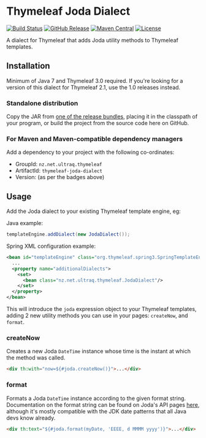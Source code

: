 
Thymeleaf Joda Dialect
======================

[![Build Status](https://travis-ci.org/ultraq/thymeleaf-joda-dialect.svg?branch=master)](https://travis-ci.org/ultraq/thymeleaf-joda-dialect)
[![GitHub Release](https://img.shields.io/github/release/ultraq/thymeleaf-joda-dialect.svg?maxAge=3600)](https://github.com/ultraq/thymeleaf-joda-dialect/releases/latest)
[![Maven Central](https://img.shields.io/maven-central/v/nz.net.ultraq.thymeleaf/thymeleaf-joda-dialect.svg?maxAge=3600)](http://search.maven.org/#search|ga|1|g%3A%22nz.net.ultraq.thymeleaf%22%20AND%20a%3A%22thymeleaf-joda-dialect%22)
[![License](https://img.shields.io/github/license/ultraq/thymeleaf-joda-dialect.svg?maxAge=2592000)](https://github.com/ultraq/thymeleaf-joda-dialect/blob/master/LICENSE.txt)

A dialect for Thymeleaf that adds Joda utility methods to Thymeleaf templates.


Installation
------------

Minimum of Java 7 and Thymeleaf 3.0 required.  If you're looking for a version
of this dialect for Thymeleaf 2.1, use the 1.0 releases instead.

### Standalone distribution
Copy the JAR from [one of the release bundles](https://github.com/ultraq/thymeleaf-joda-dialect/releases),
placing it in the classpath of your program, or build the project from the
source code here on GitHub.

### For Maven and Maven-compatible dependency managers
Add a dependency to your project with the following co-ordinates:

 - GroupId: `nz.net.ultraq.thymeleaf`
 - ArtifactId: `thymeleaf-joda-dialect`
 - Version: (as per the badges above)


Usage
-----

Add the Joda dialect to your existing Thymeleaf template engine, eg:

Java example:

```java
templateEngine.addDialect(new JodaDialect());
```

Spring XML configuration example:

```xml
<bean id="templateEngine" class="org.thymeleaf.spring3.SpringTemplateEngine">
  ...
  <property name="additionalDialects">
    <set>
      <bean class="nz.net.ultraq.thymeleaf.JodaDialect"/>
    </set>
  </property>
</bean>
```

This will introduce the `joda` expression object to your Thymeleaf templates,
adding 2 new utility methods you can use in your pages: `createNow`, and `format`.

### createNow

Creates a new Joda `DateTime` instance whose time is the instant at which the
method was called.

```html
<div th:with="now=${#joda.createNow()}">...</div>
```

### format

Formats a Joda `DateTime` instance according to the given format string.
Documentation on the format string can be found on Joda's API pages
[here](http://www.joda.org/joda-time/apidocs/org/joda/time/format/DateTimeFormat.html),
although it's mostly compatible with the JDK date patterns that all Java devs
know already.

```html
<div th:text="${#joda.format(myDate, 'EEEE, d MMMM yyyy')}">...</div>
```
